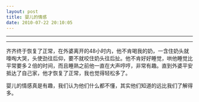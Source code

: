 ```yaml
---
layout: post
title: 婴儿的情感
date: 2010-07-22 20:10:05
---
```


<meta http-equiv='Content-Type' content='text/html; charset=utf-8' />

---

---

齐齐终于恢复了正常，在外婆离开的48小时内，他不肯喝我的奶，一含住奶头就嚎啕大哭，头使劲往后仰，要不就咬住奶头往后扯。他不肯好好睡觉，哄他睡觉比平常要多２倍的时间，而且睡熟之前他一直在大声哼哼，非常有趣。直到外婆平安抵达了自己家，他才恢复了正常，我也觉得轻松多了。


婴儿的情感真是有趣，我们认为他们什么都不懂，其实他们知道的远比我们了解得多。


